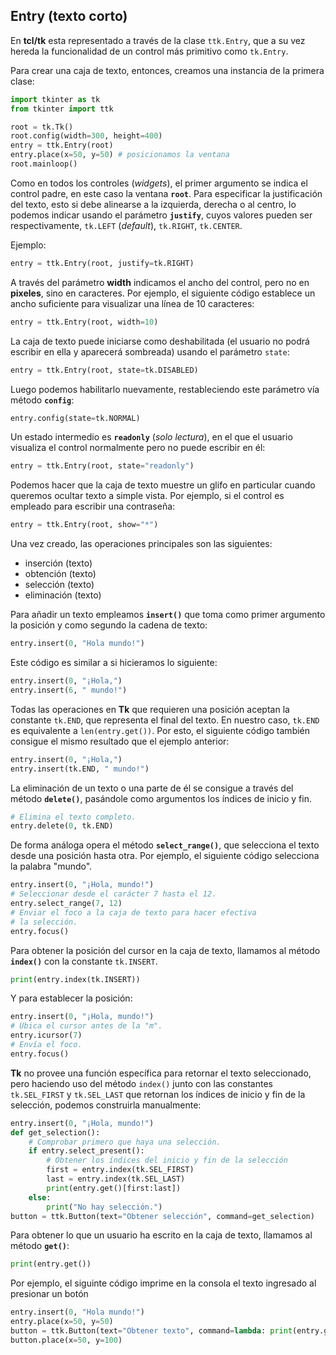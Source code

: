 ## Entry (texto corto)

En **tcl/tk** esta representado a través de la clase `ttk.Entry`, que a su vez hereda la funcionalidad de un control más primitivo como `tk.Entry`.

Para crear una caja de texto, entonces, creamos una instancia de la primera clase:

```py
import tkinter as tk
from tkinter import ttk

root = tk.Tk()
root.config(width=300, height=400)
entry = ttk.Entry(root)
entry.place(x=50, y=50) # posicionamos la ventana
root.mainloop()
```
Como en todos los controles (*widgets*), el primer argumento se indica el control padre, en este caso la ventana **`root`**. Para especificar la justificación del texto, esto si debe alinearse a la izquierda, derecha o al centro, lo podemos indicar usando el parámetro **`justify`**, cuyos valores pueden ser respectivamente, `tk.LEFT` (*default*), `tk.RIGHT`, `tk.CENTER`.

Ejemplo:

```py
entry = ttk.Entry(root, justify=tk.RIGHT)
```

A través del parámetro **width** indicamos el ancho del control, pero no en **pixeles**, sino en caracteres. Por ejemplo, el siguiente código establece un ancho suficiente para visualizar una línea de 10 caracteres:

```py
entry = ttk.Entry(root, width=10)
```

La caja de texto puede iniciarse como deshabilitada (el usuario no podrá escribir en ella y aparecerá sombreada) usando el parámetro `state`:

```py
entry = ttk.Entry(root, state=tk.DISABLED)
```

Luego podemos habilitarlo nuevamente, restableciendo este parámetro vía método **`config`**:

```py
entry.config(state=tk.NORMAL)
```

Un estado intermedio es **`readonly`** (*solo lectura*), en el que el usuario visualiza el control normalmente pero no puede escribir en él: 

```python
entry = ttk.Entry(root, state="readonly")
```

Podemos hacer que la caja de texto muestre un glifo en particular cuando queremos ocultar texto a simple vista. Por ejemplo, si el control es empleado para escribir una contraseña:

```python
entry = ttk.Entry(root, show="*")
```


Una vez creado, las operaciones principales son las siguientes:

- inserción (texto)
- obtención (texto)
- selección (texto)
- eliminación (texto)



Para añadir un texto empleamos **`insert()`** que toma como primer argumento la posición y como segundo la cadena de texto:

```python
entry.insert(0, "Hola mundo!")
```

Este código es similar a si hicieramos lo siguiente:  

```python
entry.insert(0, "¡Hola,")
entry.insert(6, " mundo!")
```

Todas las operaciones en **Tk** que requieren una posición aceptan la constante `tk.END`, que representa el final del texto. En nuestro caso, `tk.END` es equivalente a `len(entry.get())`. Por esto, el siguiente código también consigue el mismo resultado que el ejemplo anterior:  

```python
entry.insert(0, "¡Hola,")
entry.insert(tk.END, " mundo!")
```

La eliminación de un texto o una parte de él se consigue a través del método **`delete()`**, pasándole como argumentos los índices de inicio y fin.

```python
# Elimina el texto completo.
entry.delete(0, tk.END)
```

De forma análoga opera el método **`select_range()`**, que selecciona el texto desde una posición hasta otra. Por ejemplo, el siguiente código selecciona la palabra "mundo".


```python
entry.insert(0, "¡Hola, mundo!")
# Seleccionar desde el carácter 7 hasta el 12.
entry.select_range(7, 12)
# Enviar el foco a la caja de texto para hacer efectiva
# la selección.
entry.focus()
```

Para obtener la posición del cursor en la caja de texto, llamamos al método **`index()`** con la constante `tk.INSERT`.  

```python
print(entry.index(tk.INSERT))
```

Y para establecer la posición:

```python
entry.insert(0, "¡Hola, mundo!")
# Ubica el cursor antes de la "m".
entry.icursor(7)
# Envía el foco.
entry.focus()
```

**Tk** no provee una función específica para retornar el texto seleccionado, pero haciendo uso del método `index()` junto con las constantes `tk.SEL_FIRST` y `tk.SEL_LAST` que retornan los índices de inicio y fin de la selección, podemos construirla manualmente:  

```python
entry.insert(0, "¡Hola, mundo!")
def get_selection():
    # Comprobar primero que haya una selección.
    if entry.select_present():
        # Obtener los índices del inicio y fin de la selección
        first = entry.index(tk.SEL_FIRST)
        last = entry.index(tk.SEL_LAST)
        print(entry.get()[first:last])
    else:
        print("No hay selección.")
button = ttk.Button(text="Obtener selección", command=get_selection)
```

Para obtener lo que un usuario ha escrito en la caja de texto, llamamos al método **`get()`**:  

```python
print(entry.get())
```

Por ejemplo, el siguinte código imprime en la consola el texto ingresado al presionar un botón

```python
entry.insert(0, "Hola mundo!")
entry.place(x=50, y=50)
button = ttk.Button(text="Obtener texto", command=lambda: print(entry.get()))
button.place(x=50, y=100)
```
